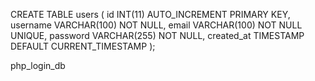 CREATE TABLE users (
  id INT(11) AUTO_INCREMENT PRIMARY KEY,
  username VARCHAR(100) NOT NULL,
  email VARCHAR(100) NOT NULL UNIQUE,
  password VARCHAR(255) NOT NULL,
  created_at TIMESTAMP DEFAULT CURRENT_TIMESTAMP
);


php_login_db
